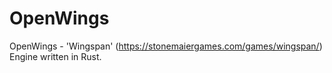 # OpenWings
OpenWings - 'Wingspan' (https://stonemaiergames.com/games/wingspan/) Engine written in Rust. 
